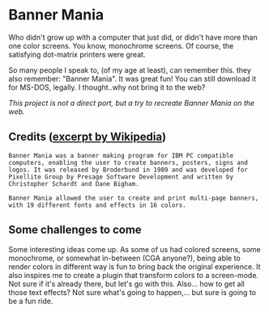 # Banner Mania
Who didn't grow up with a computer that just did, or didn't have more than one color screens. You know, monochrome screens. Of course, the satisfying dot-matrix printers were great. 

So many people I speak to, (of my age at least), can remember this. they also remember: "Banner Mania". It was great fun! 
You can still download it for MS-DOS, legally. I thought..why not bring it to the web?

_This project is not a direct port, but a try to recreate Banner Mania on the web._


## Credits ([excerpt by Wikipedia](https://en.wikipedia.org/wiki/Banner_Mania))
```
Banner Mania was a banner making program for IBM PC compatible computers, enabling the user to create banners, posters, signs and logos. It was released by Broderbund in 1989 and was developed for Pixellite Group by Presage Software Development and written by Christopher Schardt and Dane Bigham.

Banner Mania allowed the user to create and print multi-page banners, with 19 different fonts and effects in 16 colors.
```

## Some challenges to come
Some interesting ideas come up. As some of us had colored screens, some monochrome, or somewhat in-between (CGA anyone?), being able to render colors in different way is fun to bring back the original experience. It also inspires me to create a plugin that transform colors to a screen-mode. Not sure if it's already there, but let's go with this. Also... how to get all those text effects? Not sure what's going to happen,... but sure is going to be a fun ride.
